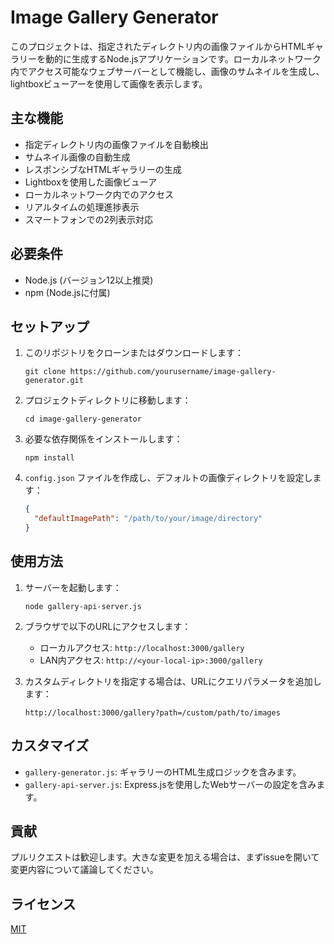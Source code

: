 # Image Gallery Generator

このプロジェクトは、指定されたディレクトリ内の画像ファイルからHTMLギャラリーを動的に生成するNode.jsアプリケーションです。ローカルネットワーク内でアクセス可能なウェブサーバーとして機能し、画像のサムネイルを生成し、lightboxビューアーを使用して画像を表示します。

## 主な機能

- 指定ディレクトリ内の画像ファイルを自動検出
- サムネイル画像の自動生成
- レスポンシブなHTMLギャラリーの生成
- Lightboxを使用した画像ビューア
- ローカルネットワーク内でのアクセス
- リアルタイムの処理進捗表示
- スマートフォンでの2列表示対応

## 必要条件

- Node.js (バージョン12以上推奨)
- npm (Node.jsに付属)

## セットアップ

1. このリポジトリをクローンまたはダウンロードします：
   ```
   git clone https://github.com/yourusername/image-gallery-generator.git
   ```

2. プロジェクトディレクトリに移動します：
   ```
   cd image-gallery-generator
   ```

3. 必要な依存関係をインストールします：
   ```
   npm install
   ```

4. `config.json` ファイルを作成し、デフォルトの画像ディレクトリを設定します：
   ```json
   {
     "defaultImagePath": "/path/to/your/image/directory"
   }
   ```

## 使用方法

1. サーバーを起動します：
   ```
   node gallery-api-server.js
   ```

2. ブラウザで以下のURLにアクセスします：
   - ローカルアクセス: `http://localhost:3000/gallery`
   - LAN内アクセス: `http://<your-local-ip>:3000/gallery`

3. カスタムディレクトリを指定する場合は、URLにクエリパラメータを追加します：
   ```
   http://localhost:3000/gallery?path=/custom/path/to/images
   ```

## カスタマイズ

- `gallery-generator.js`: ギャラリーのHTML生成ロジックを含みます。
- `gallery-api-server.js`: Express.jsを使用したWebサーバーの設定を含みます。

## 貢献

プルリクエストは歓迎します。大きな変更を加える場合は、まずissueを開いて変更内容について議論してください。

## ライセンス

[MIT](https://choosealicense.com/licenses/mit/)

